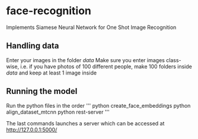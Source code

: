 # face-recognition
Implements Siamese Neural Network for One Shot Image Recognition

## Handling data
Enter your images in the folder *data*
Make sure you enter images class-wise, i.e. if you have photos of 100 different people, make 100 folders inside *data* and keep at least 1 image inside

## Running the model

Run the python files in the order
'''
python create_face_embeddings
python align_dataset_mtcnn
python rest-server
'''

The last commands launches a server which can be accessed at http://127.0.0.1:5000/
